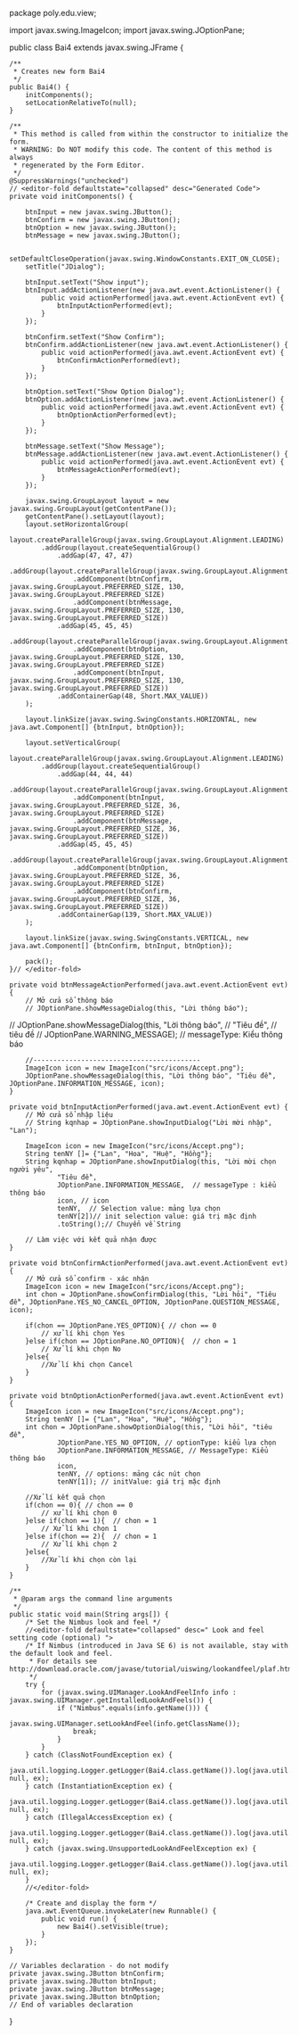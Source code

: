 package poly.edu.view;

import javax.swing.ImageIcon;
import javax.swing.JOptionPane;


public class Bai4 extends javax.swing.JFrame {

    /**
     * Creates new form Bai4
     */
    public Bai4() {
        initComponents();
        setLocationRelativeTo(null);
    }

    /**
     * This method is called from within the constructor to initialize the form.
     * WARNING: Do NOT modify this code. The content of this method is always
     * regenerated by the Form Editor.
     */
    @SuppressWarnings("unchecked")
    // <editor-fold defaultstate="collapsed" desc="Generated Code">                          
    private void initComponents() {

        btnInput = new javax.swing.JButton();
        btnConfirm = new javax.swing.JButton();
        btnOption = new javax.swing.JButton();
        btnMessage = new javax.swing.JButton();

        setDefaultCloseOperation(javax.swing.WindowConstants.EXIT_ON_CLOSE);
        setTitle("JDialog");

        btnInput.setText("Show input");
        btnInput.addActionListener(new java.awt.event.ActionListener() {
            public void actionPerformed(java.awt.event.ActionEvent evt) {
                btnInputActionPerformed(evt);
            }
        });

        btnConfirm.setText("Show Confirm");
        btnConfirm.addActionListener(new java.awt.event.ActionListener() {
            public void actionPerformed(java.awt.event.ActionEvent evt) {
                btnConfirmActionPerformed(evt);
            }
        });

        btnOption.setText("Show Option Dialog");
        btnOption.addActionListener(new java.awt.event.ActionListener() {
            public void actionPerformed(java.awt.event.ActionEvent evt) {
                btnOptionActionPerformed(evt);
            }
        });

        btnMessage.setText("Show Message");
        btnMessage.addActionListener(new java.awt.event.ActionListener() {
            public void actionPerformed(java.awt.event.ActionEvent evt) {
                btnMessageActionPerformed(evt);
            }
        });

        javax.swing.GroupLayout layout = new javax.swing.GroupLayout(getContentPane());
        getContentPane().setLayout(layout);
        layout.setHorizontalGroup(
            layout.createParallelGroup(javax.swing.GroupLayout.Alignment.LEADING)
            .addGroup(layout.createSequentialGroup()
                .addGap(47, 47, 47)
                .addGroup(layout.createParallelGroup(javax.swing.GroupLayout.Alignment.LEADING)
                    .addComponent(btnConfirm, javax.swing.GroupLayout.PREFERRED_SIZE, 130, javax.swing.GroupLayout.PREFERRED_SIZE)
                    .addComponent(btnMessage, javax.swing.GroupLayout.PREFERRED_SIZE, 130, javax.swing.GroupLayout.PREFERRED_SIZE))
                .addGap(45, 45, 45)
                .addGroup(layout.createParallelGroup(javax.swing.GroupLayout.Alignment.LEADING)
                    .addComponent(btnOption, javax.swing.GroupLayout.PREFERRED_SIZE, 130, javax.swing.GroupLayout.PREFERRED_SIZE)
                    .addComponent(btnInput, javax.swing.GroupLayout.PREFERRED_SIZE, 130, javax.swing.GroupLayout.PREFERRED_SIZE))
                .addContainerGap(48, Short.MAX_VALUE))
        );

        layout.linkSize(javax.swing.SwingConstants.HORIZONTAL, new java.awt.Component[] {btnInput, btnOption});

        layout.setVerticalGroup(
            layout.createParallelGroup(javax.swing.GroupLayout.Alignment.LEADING)
            .addGroup(layout.createSequentialGroup()
                .addGap(44, 44, 44)
                .addGroup(layout.createParallelGroup(javax.swing.GroupLayout.Alignment.BASELINE)
                    .addComponent(btnInput, javax.swing.GroupLayout.PREFERRED_SIZE, 36, javax.swing.GroupLayout.PREFERRED_SIZE)
                    .addComponent(btnMessage, javax.swing.GroupLayout.PREFERRED_SIZE, 36, javax.swing.GroupLayout.PREFERRED_SIZE))
                .addGap(45, 45, 45)
                .addGroup(layout.createParallelGroup(javax.swing.GroupLayout.Alignment.BASELINE)
                    .addComponent(btnOption, javax.swing.GroupLayout.PREFERRED_SIZE, 36, javax.swing.GroupLayout.PREFERRED_SIZE)
                    .addComponent(btnConfirm, javax.swing.GroupLayout.PREFERRED_SIZE, 36, javax.swing.GroupLayout.PREFERRED_SIZE))
                .addContainerGap(139, Short.MAX_VALUE))
        );

        layout.linkSize(javax.swing.SwingConstants.VERTICAL, new java.awt.Component[] {btnConfirm, btnInput, btnOption});

        pack();
    }// </editor-fold>                        

    private void btnMessageActionPerformed(java.awt.event.ActionEvent evt) {                                           
        // Mở cửa sổ thông báo
        // JOptionPane.showMessageDialog(this, "Lời thông báo");
        
//        JOptionPane.showMessageDialog(this, "Lời thông báo",
//                "Tiêu đề",  // tiêu đề
//                JOptionPane.WARNING_MESSAGE); // messageType: Kiểu thông báo
        
        //------------------------------------------
        ImageIcon icon = new ImageIcon("src/icons/Accept.png");
        JOptionPane.showMessageDialog(this, "Lời thông báo", "Tiêu đề", JOptionPane.INFORMATION_MESSAGE, icon);
    }                                          

    private void btnInputActionPerformed(java.awt.event.ActionEvent evt) {                                         
        // Mở cửa sổ nhập liệu
        // String kqnhap = JOptionPane.showInputDialog("Lời mời nhập", "Lan");
        
        ImageIcon icon = new ImageIcon("src/icons/Accept.png");
        String tenNY []= {"Lan", "Hoa", "Huệ", "Hồng"};
        String kqnhap = JOptionPane.showInputDialog(this, "Lời mời chọn người yêu",
                "Tiêu đề",
                JOptionPane.INFORMATION_MESSAGE,  // messageType : kiểu thông báo
                icon, // icon
                tenNY,  // Selection value: mảng lựa chọn
                tenNY[2])// init selection value: giá trị mặc định
                .toString();// Chuyển về String
        
        // Làm việc với kết quả nhận được
    }                                        

    private void btnConfirmActionPerformed(java.awt.event.ActionEvent evt) {                                           
        // Mở cửa sổ confirm - xác nhận
        ImageIcon icon = new ImageIcon("src/icons/Accept.png");
        int chon = JOptionPane.showConfirmDialog(this, "Lời hỏi", "Tiêu đề", JOptionPane.YES_NO_CANCEL_OPTION, JOptionPane.QUESTION_MESSAGE, icon);
        
        if(chon == JOptionPane.YES_OPTION){ // chon == 0
            // xử lí khi chọn Yes
        }else if(chon == JOptionPane.NO_OPTION){  // chon = 1 
            // Xử lí khi chọn No
        }else{
            //Xử lí khi chọn Cancel
        }
    }                                          

    private void btnOptionActionPerformed(java.awt.event.ActionEvent evt) {                                          
        ImageIcon icon = new ImageIcon("src/icons/Accept.png");
        String tenNY []= {"Lan", "Hoa", "Huệ", "Hồng"};
        int chon = JOptionPane.showOptionDialog(this, "Lời hỏi", "tiêu đề",
                JOptionPane.YES_NO_OPTION, // optionType: kiểu lựa chọn
                JOptionPane.INFORMATION_MESSAGE, // MessageType: Kiểu thông báo
                icon, 
                tenNY, // options: mảng các nút chọn
                tenNY[1]); // initValue: giá trị mặc định
        
        //Xử lí kết quả chọn
        if(chon == 0){ // chon == 0
            // xử lí khi chọn 0
        }else if(chon == 1){  // chon = 1 
            // Xử lí khi chọn 1
        }else if(chon == 2){  // chon = 1 
            // Xử lí khi chọn 2
        }else{
            //Xử lí khi chọn còn lại
        }
    }                                         

    /**
     * @param args the command line arguments
     */
    public static void main(String args[]) {
        /* Set the Nimbus look and feel */
        //<editor-fold defaultstate="collapsed" desc=" Look and feel setting code (optional) ">
        /* If Nimbus (introduced in Java SE 6) is not available, stay with the default look and feel.
         * For details see http://download.oracle.com/javase/tutorial/uiswing/lookandfeel/plaf.html 
         */
        try {
            for (javax.swing.UIManager.LookAndFeelInfo info : javax.swing.UIManager.getInstalledLookAndFeels()) {
                if ("Nimbus".equals(info.getName())) {
                    javax.swing.UIManager.setLookAndFeel(info.getClassName());
                    break;
                }
            }
        } catch (ClassNotFoundException ex) {
            java.util.logging.Logger.getLogger(Bai4.class.getName()).log(java.util.logging.Level.SEVERE, null, ex);
        } catch (InstantiationException ex) {
            java.util.logging.Logger.getLogger(Bai4.class.getName()).log(java.util.logging.Level.SEVERE, null, ex);
        } catch (IllegalAccessException ex) {
            java.util.logging.Logger.getLogger(Bai4.class.getName()).log(java.util.logging.Level.SEVERE, null, ex);
        } catch (javax.swing.UnsupportedLookAndFeelException ex) {
            java.util.logging.Logger.getLogger(Bai4.class.getName()).log(java.util.logging.Level.SEVERE, null, ex);
        }
        //</editor-fold>

        /* Create and display the form */
        java.awt.EventQueue.invokeLater(new Runnable() {
            public void run() {
                new Bai4().setVisible(true);
            }
        });
    }

    // Variables declaration - do not modify                     
    private javax.swing.JButton btnConfirm;
    private javax.swing.JButton btnInput;
    private javax.swing.JButton btnMessage;
    private javax.swing.JButton btnOption;
    // End of variables declaration                   
}

